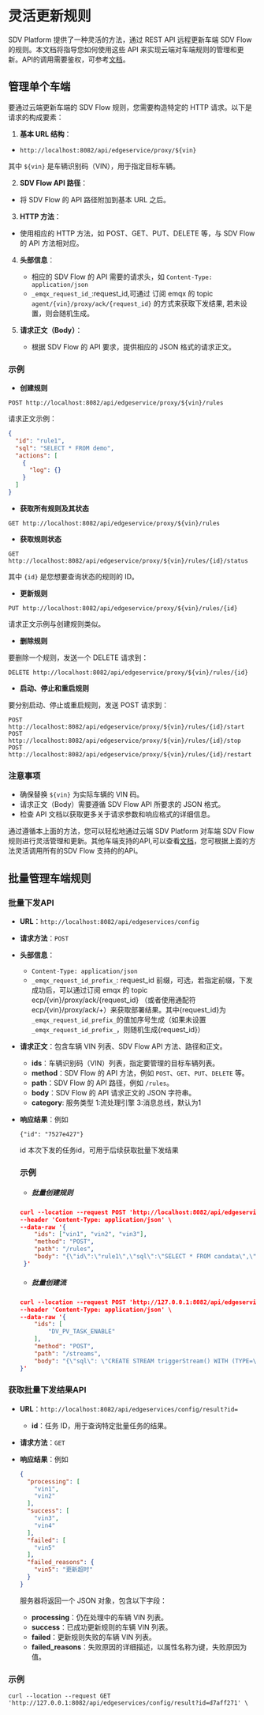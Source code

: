 # 灵活更新规则

SDV Platform 提供了一种灵活的方法，通过 REST API 远程更新车端 SDV Flow 的规则。本文档将指导您如何使用这些 API 来实现云端对车端规则的管理和更新。API的调用需要鉴权，可参考[文档](./jwt.md)。

## 管理单个车端

要通过云端更新车端的 SDV Flow 规则，您需要构造特定的 HTTP 请求。以下是请求的构成要素：

1. **基本 URL 结构**：
   
- `http://localhost:8082/api/edgeservice/proxy/${vin}`
   
其中 `${vin}` 是车辆识别码（VIN），用于指定目标车辆。
   
2. **SDV Flow API 路径**：
   
- 将 SDV Flow 的 API 路径附加到基本 URL 之后。
   
3. **HTTP 方法**：
   
- 使用相应的 HTTP 方法，如 POST、GET、PUT、DELETE 等，与 SDV Flow 的 API 方法相对应。
   
4. **头部信息**：
   
   - 相应的 SDV Flow 的 API 需要的请求头，如 `Content-Type: application/json`
   - `_emqx_request_id_`:request_id,可通过 订阅 emqx 的 topic `agent/{vin}/proxy/ack/{request_id}`  的方式来获取下发结果, 若未设置，则会随机生成。
   
5. **请求正文（Body）**：

   - 根据 SDV Flow 的 API 要求，提供相应的 JSON 格式的请求正文。

### 示例

- **创建规则**

```
POST http://localhost:8082/api/edgeservice/proxy/${vin}/rules
```

请求正文示例：
```json
{
  "id": "rule1",
  "sql": "SELECT * FROM demo",
  "actions": [
    {
      "log": {}
    }
  ]
}
```

- **获取所有规则及其状态**

```
GET http://localhost:8082/api/edgeservice/proxy/${vin}/rules
```

- **获取规则状态**

```
GET http://localhost:8082/api/edgeservice/proxy/${vin}/rules/{id}/status
```

其中 `{id}` 是您想要查询状态的规则的 ID。

- **更新规则**

```
PUT http://localhost:8082/api/edgeservice/proxy/${vin}/rules/{id}
```

请求正文示例与创建规则类似。

- **删除规则**

要删除一个规则，发送一个 DELETE 请求到：

```
DELETE http://localhost:8082/api/edgeservice/proxy/${vin}/rules/{id}
```

- **启动、停止和重启规则**

要分别启动、停止或重启规则，发送 POST 请求到：

```
POST http://localhost:8082/api/edgeservice/proxy/${vin}/rules/{id}/start
POST http://localhost:8082/api/edgeservice/proxy/${vin}/rules/{id}/stop
POST http://localhost:8082/api/edgeservice/proxy/${vin}/rules/{id}/restart
```

### 注意事项
- 确保替换 `${vin}` 为实际车辆的 VIN 码。
- 请求正文（Body）需要遵循 SDV Flow API 所要求的 JSON 格式。
- 检查 API 文档以获取更多关于请求参数和响应格式的详细信息。

通过遵循本上面的方法，您可以轻松地通过云端 SDV Platform 对车端 SDV Flow 规则进行灵活管理和更新。其他车端支持的API,可以查看[文档](https://ekuiper.org/docs/zh/latest/api/restapi/overview.html)，您可根据上面的方法灵活调用所有的SDV Flow 支持的的APi。

## 批量管理车端规则

### 批量下发API

- **URL**：`http://localhost:8082/api/edgeservices/config`

- **请求方法**：`POST`

- **头部信息**：

  - `Content-Type: application/json`
  - `_emqx_request_id_prefix_`: request_id 前缀，可选，若指定前缀，下发成功后，可以通过订阅 emqx 的 topic ecp/{vin}/proxy/ack/{request_id} （或者使用通配符ecp/{vin}/proxy/ack/+）来获取部署结果。其中{request_id}为`_emqx_request_id_prefix_`的值加序号生成（如果未设置`_emqx_request_id_prefix_`，则随机生成{request_id}）

- **请求正文**：包含车辆 VIN 列表、SDV Flow API 方法、路径和正文。

  - **ids**：车辆识别码（VIN）列表，指定要管理的目标车辆列表。
  - **method**：SDV Flow 的 API 方法，例如 `POST`、`GET`、`PUT`、`DELETE` 等。
  - **path**：SDV Flow 的 API 路径，例如 `/rules`。
  - **body**：SDV Flow 的 API 请求正文的 JSON 字符串。
  - **category**: 服务类型 1:流处理引擎 3:消息总线，默认为1

- **响应结果**：例如

  ```
  {"id": "7527e427"}
  ```

  id 本次下发的任务id，可用于后续获取批量下发结果

  ### 示例

  - ##### 批量创建规则

  ```json
  curl --location --request POST 'http://localhost:8082/api/edgeservices/config' \
  --header 'Content-Type: application/json' \
  --data-raw '{
      "ids": ["vin1", "vin2", "vin3"],
      "method": "POST",
      "path": "/rules",
      "body": "{\"id\":\"rule1\",\"sql\":\"SELECT * FROM candata\",\"actions\":[{\"mqtt\":{\"sendSingle\":true,\"server\":\"tcp://127.0.0.1:1883\",\"topic\":\"results/rule1\"}}]}"
   }'
  ```

  - ##### 批量创建流

  ```json
  curl --location --request POST 'http://127.0.0.1:8082/api/edgeservices/config' \
  --header 'Content-Type: application/json' \
  --data-raw '{
      "ids": [
          "DV_PV_TASK_ENABLE"
      ],
      "method": "POST",
      "path": "/streams",
      "body": "{\"sql\": \"CREATE STREAM triggerStream() WITH (TYPE=\\\"memory\\\", FORMAT=\\\"json\\\", DATASOURCE=\\\"trigger\\\")\"}"
  }'
  ```

### 获取批量下发结果API

- **URL**：`http://localhost:8082/api/edgeservices/config/result?id=`

  - **id**：任务 ID，用于查询特定批量任务的结果。

- **请求方法**：`GET`

- **响应结果**：例如

  ```json
  {
    "processing": [
      "vin1",
      "vin2"
    ],
    "success": [
      "vin3",
      "vin4"
    ],
    "failed": [
      "vin5"
    ],
    "failed_reasons": {
      "vin5": "更新超时"
    }
  }
  ```

  服务器将返回一个 JSON 对象，包含以下字段：

  - **processing**：仍在处理中的车辆 VIN 列表。
  - **success**：已成功更新规则的车辆 VIN 列表。
  - **failed**：更新规则失败的车辆 VIN 列表。
  - **failed_reasons**：失败原因的详细描述，以属性名称为键，失败原因为值。

### **示例**

```shell
curl --location --request GET 'http://127.0.0.1:8082/api/edgeservices/config/result?id=d7aff271' \
```

